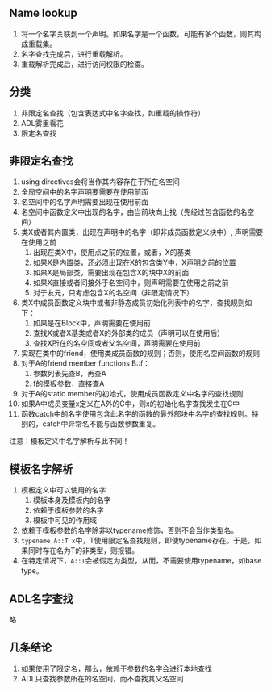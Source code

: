 ## Name lookup
1. 将一个名字关联到一个声明。如果名字是一个函数，可能有多个函数，则其构成重载集。
2. 名字查找完成后，进行重载解析。
3. 重载解析完成后，进行访问权限的检查。

## 分类
1. 非限定名查找（包含表达式中名字查找，如重载的操作符）
2. ADL雾里看花
3. 限定名查找

## 非限定名查找
1. using directives会将当作其内容存在于所在名空间
2. 全局空间中的名字声明要需要在使用前面
3. 名空间中的名字声明需要出现在使用前面
3. 名空间中函数定义中出现的名字，由当前块向上找（先经过包含函数的名空间）
4. 类X或者其内置类，出现在声明中的名字（即非成员函数定义块中）, 声明需要在使用之前
    1. 出现在类X中，使用点之前的位置，或者，X的基类
    2. 如果X是内置类，还必须出现在X的包含类Y中，X声明之前的位置
    3. 如果X是局部类，需要出现在包含X的块中X的前面
    4. 如果X直接或者间接外于名空间中，则声明需要在使用之前之前
    5. 对于友元，只考虑包含X的名空间（非限定情况下）
5. 类X中成员函数定义块中或者非静态成员初始化列表中的名字，查找规则如下：
    1. 如果是在Block中，声明需要在使用前
    2. 查找X或者X基类或者X的外部类的成员（声明可以在使用后）
    3. 查找X所在的名空间或者父名空间，声明需要在使用前
6. 实现在类中的friend，使用类成员函数的规则；否则，使用名空间函数的规则
7. 对于A的friend member functions B::f：
    1. 参数列表先查B，再查A
    2. f的模板参数，直接查A
8. 对于A的static member的初始式，使用成员函数定义中名字的查找规则
9. 如果A中成员变量x定义在A外的C中，则x的初始化名字查找发生在C中
10. 函数catch中的名字使用包含此名字的函数的最外部块中名字的查找规则。特别的，catch中异常名不能与函数参数重复。

注意：模板定义中名字解析与此不同！
    
## 模板名字解析
1. 模板定义中可以使用的名字
    1. 模板本身及模板内的名字
    2. 依赖于模板参数的名字
    3. 模板中可见的作用域
2. 依赖于模板参数的名字除非以typename修饰，否则不会当作类型名。
3. `typename A::T x`中，T使用限定名查找规则，即使typename存在。于是，如果同时存在名为T的非类型，则报错。
4. 在特定情况下，`A::T`会被假定为类型，从而，不需要使用typename，如base type。
    
## ADL名字查找
略

## 几条结论
1. 如果使用了限定名，那么，依赖于参数的名字会进行本地查找
2. ADL只查找参数所在的名空间，而不查找其父名空间